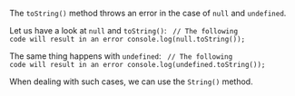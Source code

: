 The `toString()` method throws an error
in the case of `null` and `undefined`.

Let us have a look at `null` and `toString()`:
<codeblock language="javascript" type="lesson">
<code>
// The following code will result in an error
console.log(null.toString());
</code>
</codeblock>

The same thing happens with `undefined`:
<codeblock language="javascript" type="lesson">
<code>
// The following code will result in an error
console.log(undefined.toString());
</code>
</codeblock>

When dealing with such cases,
we can use the `String()` method.
